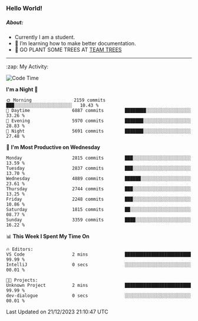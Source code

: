 ### Hello World!

##### About:
- Currently I am a student.
- 🌱 I’m learning how to make better documentation.
- 🌱 GO PLANT SOME TREES AT [TEAM TREES](https://teamtrees.org/)

---
  <summary>:zap: My Activity:</summary>
  
<!--START_SECTION:waka-->
![Code Time](http://img.shields.io/badge/Code%20Time-1%2C267%20hrs%2050%20mins-blue)

**I'm a Night 🦉** 

```text
🌞 Morning                2159 commits        ███░░░░░░░░░░░░░░░░░░░░░░   10.43 % 
🌆 Daytime                6887 commits        ████████░░░░░░░░░░░░░░░░░   33.26 % 
🌃 Evening                5970 commits        ███████░░░░░░░░░░░░░░░░░░   28.83 % 
🌙 Night                  5691 commits        ███████░░░░░░░░░░░░░░░░░░   27.48 % 
```
📅 **I'm Most Productive on Wednesday** 

```text
Monday                   2815 commits        ███░░░░░░░░░░░░░░░░░░░░░░   13.59 % 
Tuesday                  2837 commits        ███░░░░░░░░░░░░░░░░░░░░░░   13.70 % 
Wednesday                4889 commits        ██████░░░░░░░░░░░░░░░░░░░   23.61 % 
Thursday                 2744 commits        ███░░░░░░░░░░░░░░░░░░░░░░   13.25 % 
Friday                   2248 commits        ███░░░░░░░░░░░░░░░░░░░░░░   10.86 % 
Saturday                 1815 commits        ██░░░░░░░░░░░░░░░░░░░░░░░   08.77 % 
Sunday                   3359 commits        ████░░░░░░░░░░░░░░░░░░░░░   16.22 % 
```


📊 **This Week I Spent My Time On** 

```text
🔥 Editors: 
VS Code                  2 mins              █████████████████████████   99.99 % 
IntelliJ                 0 secs              ░░░░░░░░░░░░░░░░░░░░░░░░░   00.01 % 

🐱‍💻 Projects: 
Unknown Project          2 mins              █████████████████████████   99.99 % 
dev-dialogue             0 secs              ░░░░░░░░░░░░░░░░░░░░░░░░░   00.01 % 
```


 Last Updated on 21/12/2023 21:10:47 UTC
<!--END_SECTION:waka-->
